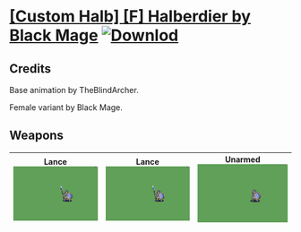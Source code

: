 # [\[Custom Halb\] \[F\] Halberdier by Black Mage](./) [![Downlod](https://img.shields.io/badge/Download--red?style=social&logo=github)](https://minhaskamal.github.io/DownGit/#/home?url=https://github.com/Klokinator/FE-Repo/tree/main/Battle%20Animations%2FInfantry%20-%20(Lnc)%20Soldiers%2C%20Halberdiers%2F%5BCustom%20Halb%5D%20%5BF%5D%20Halberdier%20by%20Black%20Mage)
## Credits

Base animation by TheBlindArcher.

Female variant by Black Mage.

## Weapons

| <b>Lance</b><br/><img alt="Lance animation" src="./2.%20Lance/Lance.gif"/> | <b>Lance</b><br/><img alt="Lance animation" src="./2.%20Lance%20(Ting)/Lance.gif"/> | <b>Unarmed</b><br/><img alt="Unarmed animation" src="./8.%20Unarmed/Unarmed.gif"/> |
| :---: | :---: | :---: |
